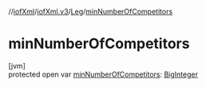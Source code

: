 //[iofXml](../../../index.md)/[iofXml.v3](../index.md)/[Leg](index.md)/[minNumberOfCompetitors](min-number-of-competitors.md)

# minNumberOfCompetitors

[jvm]\
protected open var [minNumberOfCompetitors](min-number-of-competitors.md): [BigInteger](https://docs.oracle.com/javase/8/docs/api/java/math/BigInteger.html)
